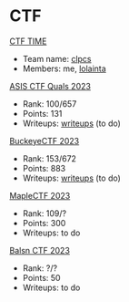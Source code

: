 # CTF

[CTF TIME](https://ctftime.org/user/173472)

- Team name: [clpcs](https://ctftime.org/team/270014)
- Members: me, [lolainta](https://ctftime.org/user/173427)

[ASIS CTF Quals 2023](https://asisctf.com/)

- Rank: 100/657
- Points: 131
- Writeups: [writeups](ASIS_CTF_Quals_2023/writeups.md) (to do)

[BuckeyeCTF 2023](https://ctf.osucyber.club/)

- Rank: 153/672
- Points: 883
- Writeups: [writeups](BuckeyeCTF_2023/writeups.md) (to do)

[MapleCTF 2023](https://ctf.maplebacon.org/)

- Rank: 109/?
- Points: 300
- Writeups: to do

[Balsn CTF 2023](https://ctftime.org/event/2056)

- Rank: ?/?
- Points: 50
- Writeups: to do